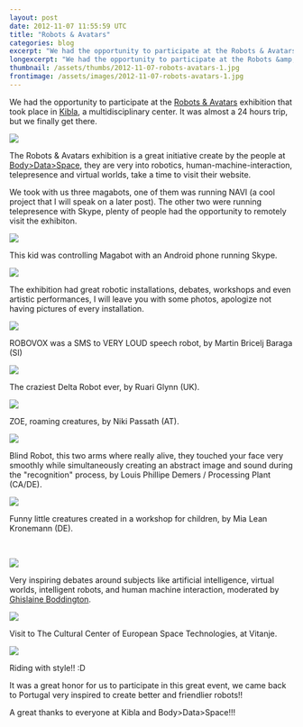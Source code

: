 ```yaml
---
layout: post
date: 2012-11-07 11:55:59 UTC
title: "Robots & Avatars"
categories: blog
excerpt: "We had the opportunity to participate at the Robots & Avatars exhibition that took place in Kibla, a multidisciplinary center. It was almost a 24 hours trip, but we finally get there."
longexcerpt: "We had the opportunity to participate at the Robots &amp; Avatars exhibition that took place in Kibla, a multidisciplinary center. It was almost a 24 hours trip, but we finally get there.The Robots &amp; Avatars exhibition is a great initiative create by the people at Body&gt;Data&gt;Space, they are very into robotics, human-machine-interaction, telepresence and virtual worlds, take a time to visit their website."
thumbnail: /assets/thumbs/2012-11-07-robots-avatars-1.jpg
frontimage: /assets/images/2012-11-07-robots-avatars-1.jpg
---
```


We had the opportunity to participate at the <a href="http://www.robotsandavatars.net/2012/09/robots-and-avatars-is-going-to-kibla-slovenia/">Robots &amp; Avatars</a> exhibition that took place in <a href="http://www.kibla.org">Kibla</a>, a multidisciplinary center. It was almost a 24 hours trip, but we finally get there.

<a href="http://www.flickr.com/photos/guibot/8163618091/">![](/assets/images/2012-11-07-robots-avatars-1.jpg)</a>

The Robots &amp; Avatars exhibition is a great initiative create by the people at <a href="http://www.bodydataspace.net/">Body&gt;Data&gt;Space</a>, they are very into robotics, human-machine-interaction, telepresence and virtual worlds, take a time to visit their website.

We took with us three magabots, one of them was running NAVI (a cool project that I will speak on a later post). The other two were running telepresence with Skype, plenty of people had the opportunity to remotely visit the exhibiton.

<a href="http://www.flickr.com/photos/guibot/8163652544/">![](/assets/images/2012-11-07-robots-avatars-2.jpg)</a>

This kid was controlling Magabot with an Android phone running Skype.

<a href="http://www.flickr.com/photos/guibot/8163620889/">![](/assets/images/2012-11-07-robots-avatars-3.jpg)</a>

The exhibition had great robotic installations, debates, workshops and even artistic performances, I will leave you with some photos, apologize not having pictures of every installation.

<a href="http://www.flickr.com/photos/guibot/8163618613/">![](/assets/images/2012-11-07-robots-avatars-4.jpg)</a>

ROBOVOX was a SMS to VERY LOUD speech robot, by Martin Bricelj Baraga (SI)

<a href="http://www.flickr.com/photos/guibot/8163652910/">![](/assets/images/2012-11-07-robots-avatars-5.jpg)</a>

The craziest Delta Robot ever, by Ruari Glynn (UK).

<a href="http://www.flickr.com/photos/guibot/8163621215/">![](/assets/images/2012-11-07-robots-avatars-6.jpg)</a>

ZOE, roaming creatures, by Niki Passath (AT).

<a href="http://www.flickr.com/photos/guibot/8163655880/">![](/assets/images/2012-11-07-robots-avatars-7.jpg)</a>

Blind Robot, this two arms where really alive, they touched your face very smoothly while simultaneously creating an abstract image and sound during the "recognition" process, by Louis Phillipe Demers / Processing Plant (CA/DE).

<a href="http://www.flickr.com/photos/guibot/8163625081/">![](/assets/images/2012-11-07-robots-avatars-9.jpg)</a>

Funny little creatures created in a workshop for children, by Mia Lean Kronemann (DE).

&nbsp;

<a href="http://www.flickr.com/photos/guibot/8163618481/">![](/assets/images/2012-11-07-robots-avatars-10.jpg)</a>

Very inspiring debates around subjects like artificial intelligence, virtual worlds, intelligent robots, and human machine interaction, moderated by <a href="http://www.bodydataspace.net/who-we-are/core-team/ghislaine/">Ghislaine Boddington</a>.

<a href="http://www.flickr.com/photos/guibot/8163623303/">![](/assets/images/2012-11-07-robots-avatars-11.jpg)</a>

Visit to The Cultural Center of European Space Technologies, at Vitanje.

<a href="http://www.flickr.com/photos/guibot/8163624209/">![](/assets/images/2012-11-07-robots-avatars-12.jpg)</a>

Riding with style!! :D

It was a great honor for us to participate in this great event, we came back to Portugal very inspired to create better and friendlier robots!!

A great thanks to everyone at Kibla and Body&gt;Data&gt;Space!!!
